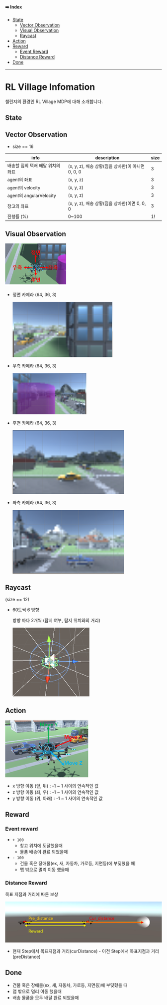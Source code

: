 #### ➡️ Index
- [State](https://github.com/reinforcement-learning-kr/rlkorea_drone_challenge/blob/master/docs/rl_village_info.md#state)
    - [Vector Observation](https://github.com/reinforcement-learning-kr/rlkorea_drone_challenge/blob/master/docs/rl_village_info.md#vector-observation)
    - [Visual Observation](https://github.com/reinforcement-learning-kr/rlkorea_drone_challenge/blob/master/docs/rl_village_info.md#visual-observation)
    - [Raycast](https://github.com/reinforcement-learning-kr/rlkorea_drone_challenge/blob/master/docs/rl_village_info.md#raycast)
- [Action](https://github.com/reinforcement-learning-kr/rlkorea_drone_challenge/blob/master/docs/rl_village_info.md#action)
- [Reward](https://github.com/reinforcement-learning-kr/rlkorea_drone_challenge/blob/master/docs/rl_village_info.md#reward)
    - [Event Reward](https://github.com/reinforcement-learning-kr/rlkorea_drone_challenge/blob/master/docs/rl_village_info.md#event-reward)
    - [Distance Reward](https://github.com/reinforcement-learning-kr/rlkorea_drone_challenge/blob/master/docs/rl_village_info.md#distance-reward)
- [Done](https://github.com/reinforcement-learning-kr/rlkorea_drone_challenge/blob/master/docs/rl_village_info.md#done)

---

# RL Village Infomation
챌린지의 환경인 RL Village MDP에 대해 소개합니다. 

## State

## Vector Observation 

- size == 16

|info|description|size|
|-|-|-|
|배송할 집의 택배 배달 위치의 좌표|(x, y, z), 배송 상황(짐을 상차한)이 아니면 0, 0, 0|3|
|agent의 좌표|(x, y, z)|3|
|agent의 velocity|(x, y, z)|3|
|agent의 angularVelocity|(x, y, z)|3|
|창고의 좌표|(x, y, z), 배송 상황(짐을 상차한)이면 0, 0, 0|3|
|진행률 (%)|0~100|1!|
    
## Visual Observation

![vis_obs_overview](../images/vis_obs_overview.png)

- 정면 카메라 (64, 36, 3)

    ![vis_obs_front](../images/vis_obs_front.png)

- 우측 카메라 (64, 36, 3)

    ![vis_obs_right](../images/vis_obs_right.png)

- 후면 카메라 (64, 36, 3)

    ![vis_obs_back](../images/vis_obs_back.png)

- 좌측 카메라 (64, 36, 3)

    ![vis_obs_left](../images/vis_obs_left.png)

## Raycast 

(size == 12)

- 60도씩 6 방향
    
    방향 마다 2개씩 (탐지 여부, 탐지 위치와의 거리)
    
    ![raycast](../images/raycast.png)

## Action

![action](../images/action.png)

- x 방향 이동 (앞, 뒤) : -1 ~ 1 사이의 연속적인 값
- z 방향 이동 (좌, 우) : -1 ~ 1 사이의 연속적인 값
- y 방향 이동 (위, 아래) : -1 ~ 1 사이의 연속적인 값

## Reward

### Event reward 
- `+ 100`
    - 창고 위치에 도달했을때
    - 물품 배송이 완료 되었을때
- `- 100`
    - 건물 혹은 장애물(ex, 새, 자동차, 가로등, 지면등)에 부딪혔을 때
    - 맵 밖으로 멀리 이동 했을때

### Distance Reward

목표 지점과 거리에 따른 보상

![distance_reward](../images/distance_reward.png)

- 현재 Step에서 목표지점과 거리(curDistance) - 이전 Step에서 목표지점과 거리(preDistance)


## Done

- 건물 혹은 장애물(ex, 새, 자동차, 가로등, 지면등)에 부딪혔을 때
- 맵 밖으로 멀리 이동 했을때
- 배송 물품을 모두 배달 완료 되었을때
